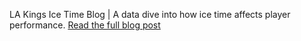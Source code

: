 LA Kings Ice Time Blog |
A data dive into how ice time affects player performance. 
[Read the full blog post](https://ruckiryan.github.io/LA-Kings-Ice-Time-Blog/)
